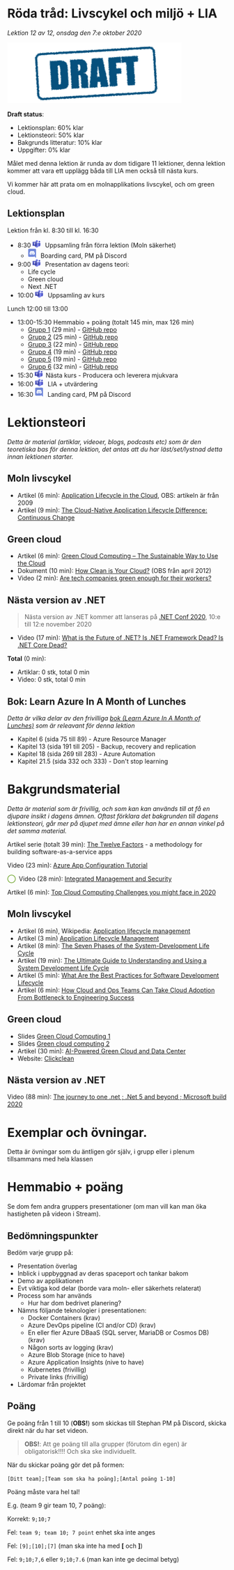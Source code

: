 # Röda tråd: Livscykel och miljö + LIA

*Lektion 12 av 12, onsdag den 7:e oktober 2020*

![Draft](/assets/images/draft.png)

**Draft status**:

* Lektionsplan: 60% klar
* Lektionsteori: 50% klar
* Bakgrunds litteratur: 10% klar
* Uppgifter: 0% klar

Målet med denna lektion är runda av dom tidigare 11 lektioner, denna lektion kommer att vara ett upplägg båda till LIA men också till nästa kurs.

Vi kommer här att prata om en molnapplikations livscykel, och om green cloud.

## Lektionsplan
Lektion från kl. 8:30 till kl. 16:30

* 8:30 <img style="margin-right:0.5em;" src="assets/images/teams18.png"  alt="Teams"/> Uppsamling från förra lektion (Moln säkerhet)
  * <img style="margin-right:0.5em;" src="assets/images/discord18.png" alt="Discord"/> Boarding card, PM på Discord
* 9:00 <img style="margin-right:0.5em;" src="assets/images/teams18.png"  alt="Teams"/> Presentation av dagens teori: 
  * Life cycle
  * Green cloud
  * Next .NET
* 10:00 <img style="margin-right:0.5em;" src="assets/images/teams18.png"  alt="Teams"/> Uppsamling av kurs

Lunch 12:00 till 13:00

* 13:00-15:30 Hemmabio + poäng (totalt 145 min, max 126 min)
  * [Grupp 1](https://web.microsoftstream.com/video/38cbbfb8-2515-4ce7-b46f-8b5752a31759?channelId=9c4a5233-5f83-4454-818e-035023491078) (29 min) - [GitHub repo](https://github.com/PGBSNH19/spacepark-grupp-1-spacepark)
  * [Grupp 2](https://web.microsoftstream.com/video/079ed10d-4dc8-408d-bfea-16a3697ec9ad?channelId=9c4a5233-5f83-4454-818e-035023491078) (25 min) - [GitHub repo](https://github.com/PGBSNH19/spacepark-grupp-2-b02-b04)
  * [Grupp 3](https://web.microsoftstream.com/video/36ecf567-f67d-425f-ab2f-5334185f4d37?channelId=9c4a5233-5f83-4454-818e-035023491078) (22 min) - [GitHub repo](https://github.com/PGBSNH19/spacepark-grupp-3-spacepark)
  * [Grupp 4](https://web.microsoftstream.com/video/0fb5f302-528c-4a79-b16a-ccfe69de8839?channelId=9c4a5233-5f83-4454-818e-035023491078) (19 min) - [GitHub repo](https://github.com/PGBSNH19/spacepark-grupp-4)
  * [Grupp 5](https://web.microsoftstream.com/video/04eea312-302c-47d4-8d0c-11975341e263?channelId=9c4a5233-5f83-4454-818e-035023491078) (19 min) - [GitHub repo](https://github.com/PGBSNH19/spacepark-grupp-5-spacepark)  
  * [Grupp 6](https://web.microsoftstream.com/video/067c41e9-7b2d-4015-9134-fca5bb1a5fd7?channelId=9c4a5233-5f83-4454-818e-035023491078) (32 min) - [GitHub repo](https://github.com/PGBSNH19/spacepark-grupp-6-spacepark)
* 15:30 <img style="margin-right:0.5em;" src="assets/images/teams18.png" alt="Teams"/>Nästa kurs - Producera och leverera mjukvara
* 16:00 <img style="margin-right:0.5em;" src="assets/images/teams18.png" alt="Teams"/> LIA + utvärdering
* 16:30 <img style="margin-right:0.5em;" src="assets/images/discord18.png" alt="Discord"/> Landing card, PM på Discord

# Lektionsteori
*Detta är material (artiklar, videoer, blogs, podcasts etc) som är den teoretiska bas för denna lektion, det antas att du har läst/set/lystnad detta innan lektionen starter.*

## Moln livscykel 

* Artikel (6 min): [Application Lifecycle in the Cloud](https://gevaperry.typepad.com/main/2009/11/application-lifecycle-in-the-cloud.html), OBS: artikeln är från 2009
* Artikel (9 min): [The Cloud-Native Application Lifecycle Difference: Continuous Change](https://thenewstack.io/cloud-native-application-lifecycle-difference-continuous-change/)

## Green cloud

* Artikel (6 min): [Green Cloud Computing – The Sustainable Way to Use the Cloud](https://bigdataanalyticsnews.com/green-cloud-computing-sustainable-use/)
* Dokument (10 min): [How Clean  is Your Cloud?](https://storage.googleapis.com/planet4-international-stateless/2012/04/e7c8ff21-howcleanisyourcloud.pdf) (OBS från april 2012)
* Video (2 min): [Are tech companies green enough for their workers?](https://www.youtube.com/watch?v=F53dcBoTtww)

## Nästa version av .NET

> Nästa version av .NET kommer att lanseras på [.NET Conf 2020](https://www.dotnetconf.net/), 10:e till 12:e november 2020

* Video (17 min): [What is the Future of .NET? Is .NET Framework Dead? Is .NET Core Dead?](https://www.youtube.com/watch?v=ZwxWCiW5uO4)



**Total** (0 min):

- Artiklar: 0 stk, total 0 min
- Video: 0 stk, total 0 min

## Bok: Learn Azure In A Month of Lunches

*Detta är vilka delar av den frivilliga [bok (Learn Azure In A Month of Lunches)](info_learningmaterial.md) som är releavant för denna lektion*

* Kapitel 6 (sida 75 till 89) - Azure Resource Manager
* Kapitel 13 (sida 191 till 205) - Backup, recovery and replication
* Kapitel 18 (sida 269 till 283) - Azure Automation
* Kapitel 21.5 (sida 332 och 333) - Don't stop learning

# Bakgrundsmaterial

*Detta är material som är frivillig, och som kan kan används till at få en djupare insikt i dagens ämnen. Oftast förklara det bakgrunden till dagens lektionsteori, går mer på djupet med ämne eller han har en annan vinkel på det samma material.*

Artikel serie (totalt 39 min): [The Twelve Factors](https://12factor.net/) \- a methodology for building software-as-a-service apps

Video (23 min): [Azure App Configuration Tutorial](https://www.youtube.com/watch?v=t6m13DxUJMc)

<span style="color:#7EAE42; font-weight: 900; margin-right:0.5em;">&#9711;</span>Video (28 min): [Integrated Management and Security](https://www.youtube.com/watch?v=rpOMEa7MBqk)

Artikel (6 min): [Top Cloud Computing Challenges you might face in 2020](https://medium.com/cloud-management-insider/top-cloud-computing-challenges-you-might-face-in-2020-5dcb56ddcc21)

## Moln livscykel 

* Artikel (6 min), Wikipedia: [Application lifecycle management](https://en.wikipedia.org/wiki/Application_lifecycle_management)
* Artikel (3 min) [Application Lifecycle Management](https://apprenda.com/library/glossary/a-definition-of-application-lifecycle-management/)
* Artikel (8 min): [The Seven Phases of the System-Development Life Cycle](https://www.innovativearchitects.com/KnowledgeCenter/basic-IT-systems/system-development-life-cycle.aspx)
* Artikel (19 min): [The Ultimate Guide to Understanding and Using a System Development Life Cycle](https://www.smartsheet.com/system-development-life-cycle-guide)
* Artikel (5 min): [What Are the Best Practices for Software Development Lifecycle](https://guru8.net/2019/04/what-are-the-best-practices-for-software-development-lifecycle/)
* Artikel (6 min): [How Cloud and Ops Teams Can Take Cloud Adoption From Bottleneck to Engineering Success](https://medium.com/capital-one-tech/how-cloud-and-ops-teams-can-take-cloud-adoption-from-bottleneck-to-engineering-success-666d149db746)

## Green cloud

* Slides [Green Cloud Computing 1](https://www.slideshare.net/bluse2/green-cloud-computing)
* Slides [Green cloud computing 2](https://www.slideshare.net/IamShreyasK/green-cloud-computing-25761737)
* Artikel (30 min): [AI-Powered Green Cloud and Data Center](https://ieeexplore.ieee.org/document/8584429)
* Website: [Clickclean](http://www.clickclean.org/international/en/)

## Nästa version av .NET

Video (88 min): [The journey to one .net ; .Net 5 and beyond ; Microsoft build 2020](https://www.youtube.com/watch?v=oyF6RGKlvi8)

# Exemplar och övningar. 

Detta är övningar som du äntligen gör själv, i grupp eller i plenum tillsammans med hela klassen


# Hemmabio + poäng

Se dom fem andra gruppers presentationer (om man vill kan man öka hastigheten på videon i Stream).

## Bedömningspunkter

Bedöm varje grupp på:

* Presentation överlag
* Inblick i uppbyggnad av deras spaceport och tankar bakom
* Demo av applikationen
* Evt viktiga kod delar (borde vara moln- eller säkerhets relaterat)
* Process som har används
  * Hur har dom bedrivet planering?
* Nämns följande teknologier i presentationen:
  * Docker Containers (krav)
  * Azure DevOps pipeline (CI and/or CD) (krav)
  * En eller fler Azure DBaaS (SQL server, MariaDB or Cosmos DB) (krav)
  * Någon sorts av logging (krav)
  * Azure Blob Storage (nice to have)
  * Azure Application Insights (nive to have)
  * Kubernetes (frivillig)
  * Private links (frivillig)
* Lärdomar från projektet

## Poäng

Ge poäng från 1 till 10 (**OBS!**) som skickas till Stephan PM på Discord, skicka direkt när du har set videon.

> **OBS!**: Att ge poäng till alla grupper (förutom din egen) är obligatorisk!!!! Och ska ske individuellt.

När du skickar poäng gör det på formen:

`[Ditt team];[Team som ska ha poäng];[Antal poäng 1-10]`

Poäng måste vara hel tal!

E.g. (team 9 gir team 10, 7 poäng):

Korrekt: `9;10;7`

Fel: `team 9; team 10; 7 point` enhet ska inte anges

Fel: `[9];[10];[7]` (man ska inte ha med **[** och **]**)

Fel: `9;10;7,6` eller `9;10;7.6` (man kan inte ge decimal betyg)